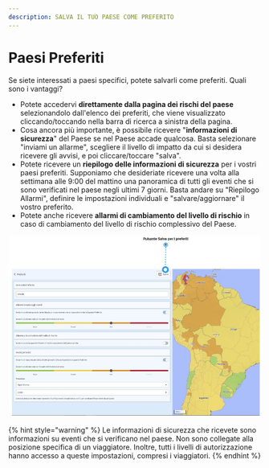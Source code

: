 ```yaml
---
description: SALVA IL TUO PAESE COME PREFERITO
---
```


# Paesi Preferiti

Se siete interessati a paesi specifici, potete salvarli come preferiti. Quali sono i vantaggi?

* Potete accedervi **direttamente dalla pagina dei rischi del paese** selezionandolo dall'elenco dei preferiti, che viene visualizzato cliccando/toccando nella barra di ricerca a sinistra della pagina. 
* Cosa ancora più importante, è possibile ricevere "**informazioni di sicurezza**" del Paese se nel Paese accade qualcosa. Basta selezionare "inviami un allarme", scegliere il livello di impatto da cui si desidera ricevere gli avvisi, e poi cliccare/toccare "salva". 
* Potete ricevere un **riepilogo delle informazioni di sicurezza** per i vostri paesi preferiti. Supponiamo che desideriate ricevere una volta alla settimana alle 9:00 del mattino una panoramica di tutti gli eventi che si sono verificati nel paese negli ultimi 7 giorni. Basta andare su "Riepilogo Allarmi", definire le impostazioni individuali e "salvare/aggiornare" il vostro preferito. 
* Potete anche ricevere **allarmi di cambiamento del livello di rischio** in caso di cambiamento del livello di rischio complessivo del Paese. 

![](../.gitbook/assets/ci_favourite-countrys.JPG)

{% hint style="warning" %}
Le informazioni di sicurezza che ricevete sono informazioni su eventi che si verificano nel paese. Non sono collegate alla posizione specifica di un viaggiatore. Inoltre, tutti i livelli di autorizzazione hanno accesso a queste impostazioni, compresi i viaggiatori.
{% endhint %}

